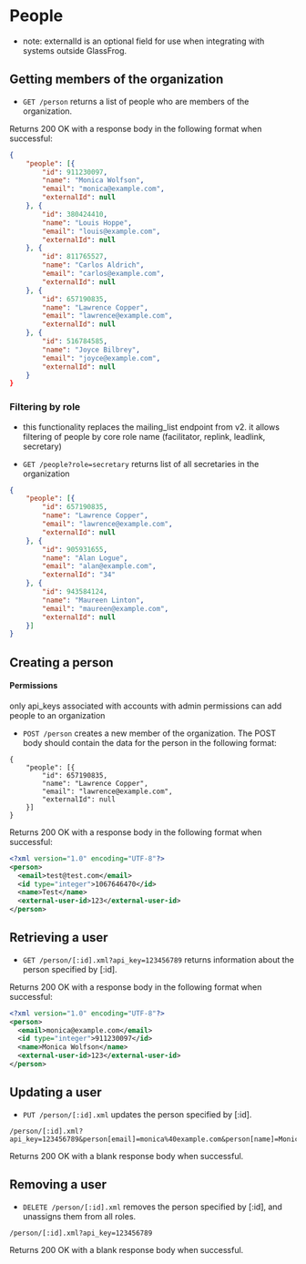 People
===========

* note: externalId is an optional field for use when integrating with systems outside GlassFrog.


Getting members of the organization
-----------------------------------



* `GET /person` returns a list of people who are members of the organization.

Returns 200 OK with a response body in the following format when successful:

```json
{
    "people": [{
        "id": 911230097,
        "name": "Monica Wolfson",
        "email": "monica@example.com",
        "externalId": null
    }, {
        "id": 380424410,
        "name": "Louis Hoppe",
        "email": "louis@example.com",
        "externalId": null
    }, {
        "id": 811765527,
        "name": "Carlos Aldrich",
        "email": "carlos@example.com",
        "externalId": null
    }, {
        "id": 657190835,
        "name": "Lawrence Copper",
        "email": "lawrence@example.com",
        "externalId": null
    }, {
        "id": 516784585,
        "name": "Joyce Bilbrey",
        "email": "joyce@example.com",
        "externalId": null
    }
}
```

### Filtering by role


* this functionality replaces the mailing_list endpoint from v2.  it allows filtering of people by core role name (facilitator, replink, leadlink, secretary)

* `GET /people?role=secretary` returns list of all secretaries in the organization

```json
{
    "people": [{
        "id": 657190835,
        "name": "Lawrence Copper",
        "email": "lawrence@example.com",
        "externalId": null
    }, {
        "id": 905931655,
        "name": "Alan Logue",
        "email": "alan@example.com",
        "externalId": "34"
    }, {
        "id": 943584124,
        "name": "Maureen Linton",
        "email": "maureen@example.com",
        "externalId": null
    }]
}
```



Creating a person
----------------
#### Permissions
only api_keys associated with accounts with admin permissions can add people to an organization

* `POST /person` creates a new member of the organization. The POST body should contain the data for the person in the following format:

```
{
    "people": [{
        "id": 657190835,
        "name": "Lawrence Copper",
        "email": "lawrence@example.com",
        "externalId": null
    }]
}
```

Returns 200 OK with a response body in the following format when successful:

```xml
<?xml version="1.0" encoding="UTF-8"?>
<person>
  <email>test@test.com</email>
  <id type="integer">1067646470</id>
  <name>Test</name>
  <external-user-id>123</external-user-id>
</person>
```

Retrieving a user
-----------------

* `GET /person/[:id].xml?api_key=123456789` returns information about the person specified by [:id].

Returns 200 OK with a response body in the following format when successful:

```xml
<?xml version="1.0" encoding="UTF-8"?>
<person>
  <email>monica@example.com</email>
  <id type="integer">911230097</id>
  <name>Monica Wolfson</name>
  <external-user-id>123</external-user-id>
</person>
```

Updating a user
----------

* `PUT /person/[:id].xml` updates the person specified by [:id].

```
/person/[:id].xml?api_key=123456789&person[email]=monica%40example.com&person[name]=Monica+Wolfson&person[external_user_id]=345
```

Returns 200 OK with a blank response body when successful.


Removing a user
----------

* `DELETE /person/[:id].xml` removes the person specified by [:id], and unassigns them from all roles.

```
/person/[:id].xml?api_key=123456789
```

Returns 200 OK with a blank response body when successful.
